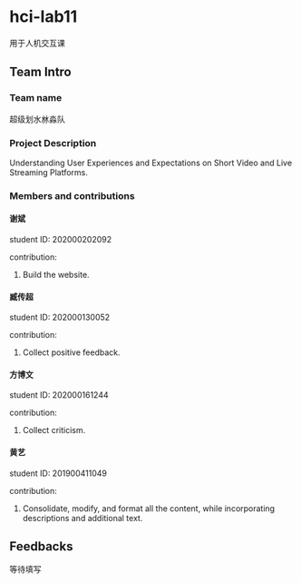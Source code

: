 # hci-lab11
用于人机交互课
## Team Intro

### Team name
超级划水沝淼队

### Project Description
Understanding User Experiences and Expectations on Short Video and Live Streaming Platforms. 

### Members and contributions

#### 谢斌
student ID: 202000202092

contribution: 
1. Build the website.

#### 臧传超
student ID: 202000130052

contribution: 
1. Collect positive feedback.

#### 方博文
student ID: 202000161244

contribution: 
1. Collect criticism.

#### 黄艺
student ID: 201900411049

contribution: 
1. Consolidate, modify, and format all the content, while incorporating descriptions and additional text.

## Feedbacks
等待填写

